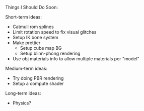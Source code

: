 Things I Should Do Soon:

Short-term ideas:
- Catmull rom splines
- Limit rotation speed to fix visual glitches
- Setup IK bone system
- Make prettier
  - Setup cube map BG
  - Setup blinn-phong rendering
- Use obj materials info to allow multiple materials per "model"

Medium-term ideas: 
- Try doing PBR rendering
- Setup a compute shader

Long-term ideas:
- Physics?
